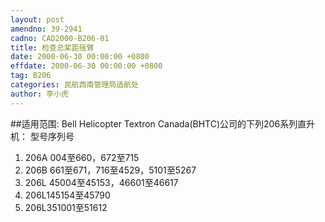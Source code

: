 ```yaml
---
layout: post
amendno: 39-2941
cadno: CAD2000-B206-01
title: 检查总桨距摇臂
date: 2000-06-30 00:00:00 +0800
effdate: 2000-06-30 00:00:00 +0800
tag: B206
categories: 民航西南管理局适航处
author: 李小虎
---
```


##适用范围:
Bell Helicopter Textron Canada(BHTC)公司的下列206系列直升机：
型号序列号
1. 206A 004至660，672至715
2. 206B 661至671，716至4529，5101至5267
3. 206L 45004至45153，46601至46617
4. 206L145154至45790
5. 206L351001至51612

